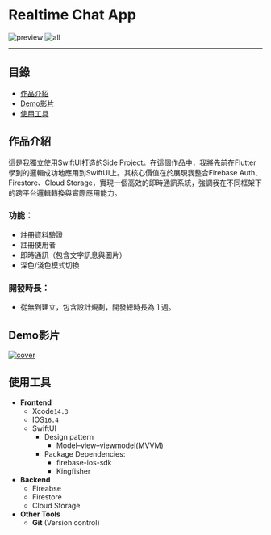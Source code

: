 # Realtime Chat App


![preview](https://github.com/YJZeng1120/realtime_chat_demo/assets/84773273/f8d1d374-9c38-46b7-a17a-31e94f80e469)
![all](https://github.com/YJZeng1120/realtime_chat_demo/assets/84773273/366dcba4-2b60-47ec-b4c2-85c48c225dba)

---
## 目錄
- [作品介紹](#作品介紹)
- [Demo影片](#Demo影片)
- [使用工具](#使用工具)

## 作品介紹
這是我獨立使用SwiftUI打造的Side Project。在這個作品中，我將先前在Flutter學到的邏輯成功地應用到SwiftUI上。其核心價值在於展現我整合Firebase Auth、Firestore、Cloud Storage，實現一個高效的即時通訊系統，強調我在不同框架下的跨平台邏輯轉換與實際應用能力。
### 功能：
- 註冊資料驗證
- 註冊使用者
- 即時通訊（包含文字訊息與圖片）
- 深色/淺色模式切換

### 開發時長：
- 從無到建立，包含設計規劃，開發總時長為 1 週。

## Demo影片

[![cover](https://github.com/YJZeng1120/realtime_chat_demo/assets/84773273/d4b7cb4d-7f35-46be-a433-2df3a3e849df)](https://youtu.be/ApJwXJoxOUQ)

## 使用工具
- **Frontend**
    - Xcode`14.3`
    - IOS`16.4`
    - SwiftUI
        - Design pattern
            -  Model–view–viewmodel(MVVM)
        - Package Dependencies:
            - firebase-ios-sdk
            - Kingfisher
- **Backend**
    - Fireabse
    - Firestore
    - Cloud Storage
- **Other Tools**
    - **Git** (Version control)



